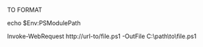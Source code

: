TO FORMAT

echo $Env:PSModulePath

Invoke-WebRequest http://url-to/file.ps1 -OutFile C:\path\to\file.ps1
